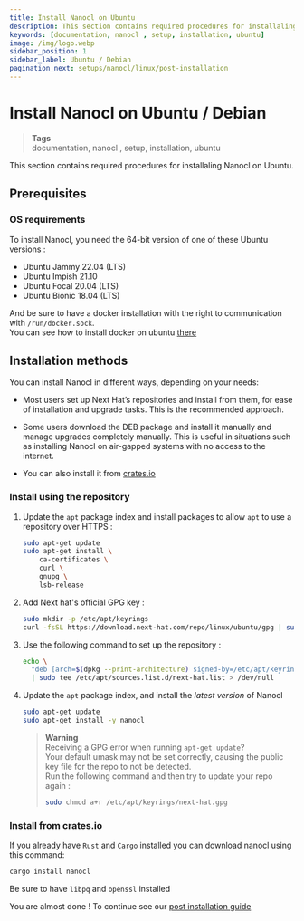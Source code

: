 ```yaml
---
title: Install Nanocl on Ubuntu
description: This section contains required procedures for installaling Nanocl on Ubuntu.
keywords: [documentation, nanocl , setup, installation, ubuntu]
image: /img/logo.webp
sidebar_position: 1
sidebar_label: Ubuntu / Debian
pagination_next: setups/nanocl/linux/post-installation
---
```


# Install Nanocl on Ubuntu / Debian

> **Tags** <br />
> documentation, nanocl , setup, installation, ubuntu

This section contains required procedures for installaling Nanocl on Ubuntu.

## Prerequisites

### OS requirements

To install Nanocl, you need the 64-bit version of one of these Ubuntu versions :

- Ubuntu Jammy 22.04 (LTS)
- Ubuntu Impish 21.10
- Ubuntu Focal 20.04 (LTS)
- Ubuntu Bionic 18.04 (LTS)

And be sure to have a docker installation with the right to communication with `/run/docker.sock`. <br />
You can see how to install docker on ubuntu [there](https://docs.docker.com/engine/install/ubuntu)

## Installation methods

You can install Nanocl in different ways, depending on your needs:

- Most users set up Next Hat’s repositories and install from them, for ease of
  installation and upgrade tasks. This is the recommended approach.

- Some users download the DEB package and install it manually and manage
  upgrades completely manually. This is useful in situations such as installing
  Nanocl on air-gapped systems with no access to the internet.

- You can also install it from [crates.io](https://crates.io/crates/nanocl)

### Install using the repository

1. Update the `apt` package index and install packages to allow `apt` to use a
   repository over HTTPS :

   ```sh
   sudo apt-get update
   sudo apt-get install \
       ca-certificates \
       curl \
       gnupg \
       lsb-release
   ```

2. Add Next hat's official GPG key :

   ```sh
   sudo mkdir -p /etc/apt/keyrings
   curl -fsSL https://download.next-hat.com/repo/linux/ubuntu/gpg | sudo gpg --dearmor -o /etc/apt/keyrings/next-hat.gpg
   ```

3. Use the following command to set up the repository :

   ```sh
   echo \
     "deb [arch=$(dpkg --print-architecture) signed-by=/etc/apt/keyrings/next-hat.gpg] https://download.next-hat.com/repo/linux/ubuntu stable main" \
     | sudo tee /etc/apt/sources.list.d/next-hat.list > /dev/null
   ```

4. Update the `apt` package index, and install the _latest version_ of Nanocl

   ```sh
   sudo apt-get update
   sudo apt-get install -y nanocl
   ```

   > **Warning** <br />
   > Receiving a GPG error when running `apt-get update`? <br />
   > Your default umask may not be set correctly, causing the public key file for the repo to not be detected. <br />
   > Run the following command and then try to update your repo again : <br />
   > ```sh
   > sudo chmod a+r /etc/apt/keyrings/next-hat.gpg
   > ```

### Install from crates.io

If you already have `Rust` and `Cargo` installed you can download nanocl using this command:

```sh
cargo install nanocl
```

Be sure to have `libpq` and `openssl` installed

You are almost done !
To continue see our [post installation guide](/docs/setups/nanocl/linux/post-installation)
